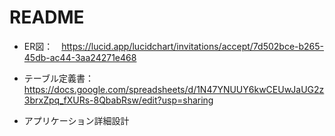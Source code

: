 # README

- ER図：　https://lucid.app/lucidchart/invitations/accept/7d502bce-b265-45db-ac44-3aa24271e468

- テーブル定義書：  https://docs.google.com/spreadsheets/d/1N47YNUUY6kwCEUwJaUG2z3brxZpq_fXURs-8QbabRsw/edit?usp=sharing

- アプリケーション詳細設計

